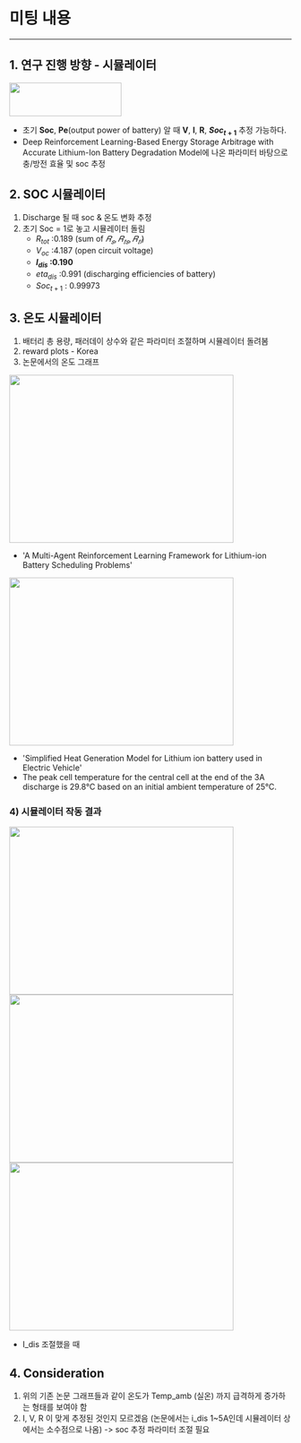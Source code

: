 # 미팅 내용

***


## 1. 연구 진행 방향 - 시뮬레이터

   <img src="https://user-images.githubusercontent.com/66208800/161445074-2447f080-682d-4408-a8f5-57d3d93e72c7.png" height="60px" width="200px">


   + 초기 **Soc**, **Pe**(output power of battery) 알 때 **V**, **I**, **R**, **$Soc_{t+1}$** 추정 가능하다.
   + Deep Reinforcement Learning-Based Energy Storage Arbitrage with Accurate Lithium-Ion Battery Degradation Model에 나온 파라미터 바탕으로 충/방전 효율 및 soc 추정


## 2.  SOC 시뮬레이터
   1. Discharge 될 때 soc & 온도 변화 추정 
   2. 초기 Soc = 1로 놓고 시뮬레이터 돌림
      + $R_{tot}$ :0.189 (sum of $𝑅_𝑠, 𝑅_{𝑡𝑠}, 𝑅_{𝑡𝑙}$)
      + $V_{oc}$ :4.187 (open circuit voltage)
      + **$I_{dis}$ :0.190** 
      + $eta_{dis}$ :0.991 (discharging efficiencies of battery)
      + $Soc_{t+1}$ : 0.99973


## 3. 온도 시뮬레이터
    
   1) 배터리 총 용량, 패러데이 상수와 같은 파라미터 조절하며 시뮬레이터 돌려봄
   2) reward plots - Korea
   3) 논문에서의 온도 그래프

   <img src="https://user-images.githubusercontent.com/66208800/161445610-6f45de5b-4729-4202-9618-e6d659c62e21.png" height="300px" width="400px">
   
     
   + 'A Multi-Agent Reinforcement Learning Framework for Lithium-ion Battery Scheduling Problems'
   

   <img src="https://user-images.githubusercontent.com/66208800/161445613-7dcdec0f-82a5-4ffd-8dd9-630e54b20727.png" height="300px" width="400px">
 
           
   + 'Simplified Heat Generation Model for Lithium ion battery used in Electric Vehicle'    
   + The peak cell temperature for the central cell at the end of the 3A discharge is 29.8°C based on an initial ambient temperature of 25°C. 
    
  


   ### 4) 시뮬레이터 작동 결과

   <img src="https://user-images.githubusercontent.com/66208800/161445731-6fb59808-fff5-46b4-be79-1adb71e6248c.png" height="300px" width="400px">
   

   <img src="https://user-images.githubusercontent.com/66208800/161445613-7dcdec0f-82a5-4ffd-8dd9-630e54b20727.png" height="300px" width="400px">
  

   <img src="https://user-images.githubusercontent.com/66208800/161445766-5b105dd2-dda7-41de-a150-e6b18b1ea241.png" height="300px" width="400px">
   
  
  + I_dis 조절했을 때
   
   ## 4. Consideration 
   1. 위의 기존 논문 그래프들과 같이 온도가 Temp_amb (실온) 까지 급격하게 증가하는 형태를 보여야 함
   2. I, V, R 이 맞게 추정된 것인지 모르겠음 (논문에서는 i_dis 1~5A인데 시뮬레이터 상에서는 소수점으로 나옴) -> soc 추정 파라미터 조절 필요



